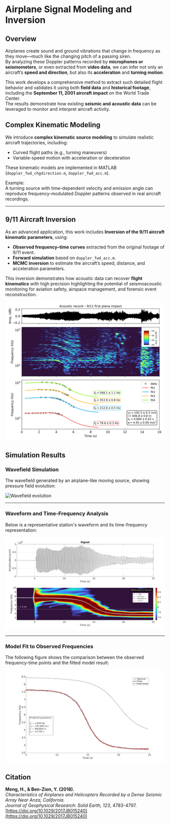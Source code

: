 # Airplane Signal Modeling and Inversion 
## Overview

Airplanes create sound and ground vibrations that change in frequency as they move—much like the changing pitch of a passing siren.  
By analyzing these Doppler patterns recorded by **microphones or seismometers**, or even extracted from **video data**, we can infer not only an aircraft’s **speed and direction**, but also its **acceleration** and **turning motion**.  

This work develops a comprehensive method to extract such detailed flight behavior and validates it using both **field data** and **historical footage**, including the **September 11, 2001 aircraft impact** on the World Trade Center.  
The results demonstrate how existing **seismic and acoustic data** can be leveraged to monitor and interpret aircraft activity.


## Complex Kinematic Modeling

We introduce **complex kinematic source modeling** to simulate realistic aircraft trajectories, including:

- Curved flight paths (e.g., turning maneuvers)
- Variable-speed motion with acceleration or deceleration

These kinematic models are implemented in MATLAB (`doppler_fwd_chgdirection.m`, `doppler_fwd_acc.m`).

Example:  
A turning source with time-dependent velocity and emission angle can reproduce frequency-modulated Doppler patterns observed in real aircraft recordings.

---

## 9/11 Aircraft Inversion

As an advanced application, this work includes **Inversion of the 9/11 aircraft kinematic parameters**, using:

- **Observed frequency–time curves** extracted from the original footage of 9/11 event.
- **Forward simulation** based on `doppler_fwd_acc.m`.
- **MCMC inversion** to estimate the aircraft’s speed, distance, and acceleration parameters.

This inversion demonstrates how acoustic data can recover **flight kinematics** with high precision highlighting the potential of seismoacoustic monitoring for aviation safety, airspace management, and forensic event reconstruction.

![911](data/inversion_911.png)


## Simulation Results

###  Wavefield Simulation

The wavefield generated by an airplane-like moving source, showing pressure field evolution:

![Wavefield evolution](modeling/FD2D/output/frames/wavefield.gif)

---

###  Waveform and Time-Frequency Analysis

Below is a representative station's waveform and its time-frequency representation:

![Time-Frequency Analysis](modeling/FD2D/output/tf.jpg)

---

### Model Fit to Observed Frequencies

The following figure shows the comparison between the observed frequency-time points and the fitted model result:

![Model Fit](inversion/modelfit.jpg)



## Citation

**Meng, H., & Ben-Zion, Y. (2018).**  
*Characteristics of Airplanes and Helicopters Recorded by a Dense Seismic Array Near Anza, California.*  
_Journal of Geophysical Research: Solid Earth, 123_, 4783-4797.  
[https://doi.org/10.1029/2017JB015240](https://doi.org/10.1029/2017JB015240)



